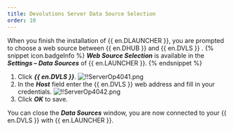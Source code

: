 ```yaml
---
title: Devolutions Server Data Source Selection
order: 10
---
```

When you finish the installation of {{ en.DLAUNCHER }}, you are prompted to choose a web source between {{ en.DHUB }} and {{ en.DVLS }} . 
{% snippet icon.badgeInfo %} 
***Web Source Selection*** is available in the ***Settings – Data Sources*** of {{ en.LAUNCHER }}. 
{% endsnippet %}
 
1. Click ***{{ en.DVLS }}***. 
![!!ServerOp4041.png](https://webdevolutions.azureedge.net/docs/en/server/ServerOp4041.png) 
1. In the ***Host*** field enter the {{ en.DVLS }} web address and fill in your credentials. 
![!!ServerOp4042.png](https://webdevolutions.azureedge.net/docs/en/server/ServerOp4042.png) 
1. Click ***OK*** to save.  

You can close the ***Data Sources*** window, you are now connected to your {{ en.DVLS }} with {{ en.LAUNCHER }}.

